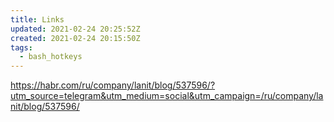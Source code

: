```yaml
---
title: Links
updated: 2021-02-24 20:25:52Z
created: 2021-02-24 20:15:50Z
tags:
  - bash_hotkeys
---
```


https://habr.com/ru/company/lanit/blog/537596/?utm_source=telegram&utm_medium=social&utm_campaign=/ru/company/lanit/blog/537596/
